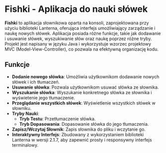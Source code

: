# Fishki - Aplikacja do nauki słówek

**Fishki** to aplikacja słownikowa oparta na konsoli, zaprojektowana przy użyciu biblioteki Lanterna, oferująca interfejs umożliwiający zarządzanie i naukę nowych słówek. Aplikacja posiada różne funkcje, takie jak dodawanie i usuwanie słówek, wyszukiwanie słów oraz naukę poprzez różne tryby. Projekt jest napisany w języku Java i wykorzystuje wzorzec projektowy MVC (Model-View-Controller), co pozwala na efektywną organizację kodu.

## Funkcje

- **Dodanie nowego słówka**: Umożliwia użytkownikom dodawanie nowych słówek i ich tłumaczeń.
- **Usuwanie słówka**: Pozwala użytkownikom usuwać słówka ze słownika.
- **Wyszukanie słówka**: Wyszukanie konkretnego słówka ze słownika i wyświetenie jego tłumaczenie.
- **Przeglądanie wszystkich słówek**: Wyświetlenie wszystkich słówek w słowniku.
- **Tryby Nauki**:
  - **Tryb Testu**: Przetłumaczenie słówka.
  - **Tryb Dopasowania**: Dopasowanie słówka do jego tłumaczenia.
- **Zapisz/Wczytaj Słownik**: Zapis słownika do pliku i wczytanie go.
- **Interaktywny Interfejs**: Zbudowany z wykorzystaniem biblioteki Lanterna w wersji 2.1.7, aby zapewnić prosty i responsywny interfejs terminalowy.
